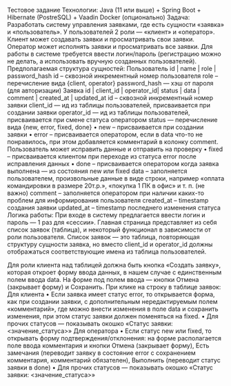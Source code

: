 Тестовое задание
Технологии:
Java (11 или выше) + Spring Boot + Hibernate (PostreSQL) + Vaadin
Docker (опционально)
Задача:
Разработать систему управления заявками, где есть сущности «заявка» и «пользователь».
У пользователей 2 роли — «клиент» и «оператор».
Клиент может создавать заявки и просматривать свои заявки.
Оператор может исполнять заявки и просматривать все заявки.
Для работы в системе требуется ввести логин/пароль (регистрацию можно не делать, а
использовать вручную созданных пользователей).
Предполагаемая структура сущностей:
Пользователь
id | name | role | password_hash
id – сквозной инкрементный номер пользователя
role – перечисление вида {client, operator}
password_hash — хэш от пароля (для авторизации)
Заявка
id | client_id | operator_id| status | data | comment | created_at | updated_at
id – сквозной инкрементный номер заявки
client_id — ид из таблицы пользователей, присваивается при создании заявки
operator_id — ид из таблицы пользователей, присваивается при смене статуса оператором
status — перечисление вида {new, error, fixed, done}
• new – присваивается при создании заявки
• error – присваивается оператором, если в data что-то не понравилось, при этом
добавляется комментарий в колонку comment. Пользователь может исправить данные
и отправить на проверку
• fixed – присваивается клиентом при переходе из статуса error после исправления
данных
• done – присваивается оператором когда заявка выполнена — из состояния new или
fixed
data – заполняется пользователем, произвольные данные в виде строки, например «оплата
командировки в размере 20т.р.», «покупка 1 ПК в офис» и т. п. (не важно)
comment – заполняется оператором при наличии каких-то проблем для информирования
пользователя
created_at – timestamp создания заявки
updated_at – timestamp последнего изменения статуса
Логика работы:
При входе в систему предлагается ввести логин и пароль — 1 раз для «сессии».
Главная страница представляет из себя список заявок (таблица), и некоторый функционал в
зависимости от роли пользователя.
Список заявок — это таблица, повторяющая структуру сущности заявка, но вместо client_id и
operator_id должны отображаться соответствующие имена из таблица пользователей.

Для роли клиента над таблицей должна быть кнопка «Создать заявку», которая откроет
форму ввода данных, в нашем случае с единственным полем ввода data.
На форме под полем ввода — кнопки Отмена (закрывает форму) и Сохранить.
При клике на строку в таблице заявок:
Для клиента
• Если заявка имеет статус error, то открывается форма, как при создании заявки, с
дополнительным нередактируемым полем «комментарий», где можно внести
изменения в поле data и сохранить изменения, при этом статус заявки должен
поменяться на fixed.
• Для прочих статусов — показывать окошко «Статус заявки: <значение_статуса>»
Для оператора
• Если статус new или fixed, то открывать форму подтверждения/отклонения: на форме
располагается поле ввода комментария и кнопки Отмена (закрывает форму), Есть
замечания (переводит заявку в состояние error с сохранением комментария,
комментарий обязателен), Выполнить (переводит статус заявки в done)
• Для прочих статусов — показывать окошко «Статус заявки: <значение_статуса>»
